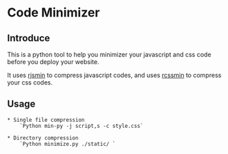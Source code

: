 # Code Minimizer

## Introduce

 This is a python tool to help you minimizer your javascript and css code before you deploy your website.

 It uses [rjsmin](http://opensource.perlig.de/rjsmin/) to compress javascript codes, and uses [rcssmin](http://opensource.perlig.de/rcssmin) to compress your css codes.

 ## Usage

    * Single file compression
        `Python min-py -j script,s -c style.css`

    * Directory compression
        `Python minimize.py ./static/ `
